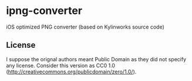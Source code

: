 ipng-converter
==============

iOS optimized PNG converter (based on Kylinworks source code)

License
-------

I suppose the orignal authors meant Public Domain as they did not specify any license.
Consider this version as CC0 1.0 (http://creativecommons.org/publicdomain/zero/1.0/).

